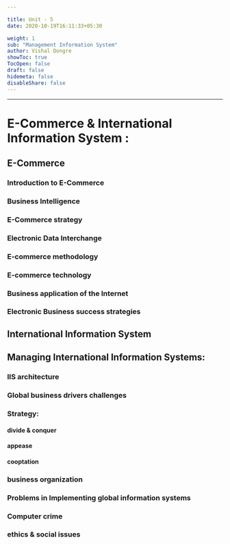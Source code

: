 ```yaml
---

title: Unit - 5
date: 2020-10-19T16:11:33+05:30

weight: 1
sub: "Management Information System"
author: Vishal Dongre
showToc: true
TocOpen: false
draft: false
hidemeta: false
disableShare: false
---
```



 
---

# E-Commerce & International Information System :

## E-Commerce 
### Introduction to E-Commerce
### Business Intelligence
### E-Commerce strategy
### Electronic Data Interchange
### E-commerce methodology
### E-commerce technology
### Business application of the Internet
### Electronic Business success strategies

## International Information System
## Managing International Information Systems: 
### IIS architecture
### Global business drivers challenges
### Strategy: 
#### divide & conquer
#### appease
#### cooptation
### business organization
### Problems in Implementing global information systems
### Computer crime
### ethics & social issues
